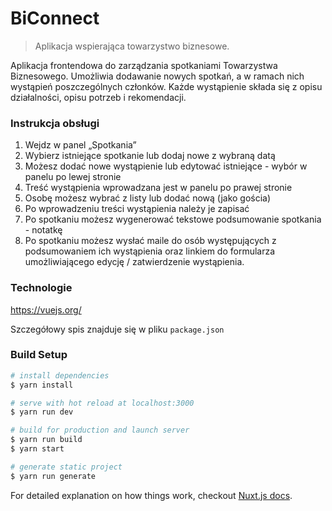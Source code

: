 # BiConnect

> Aplikacja wspierająca towarzystwo biznesowe.

Aplikacja frontendowa do zarządzania spotkaniami Towarzystwa Biznesowego.
Umożliwia dodawanie nowych spotkań, a w ramach nich wystąpień poszczególnych członków.
Każde wystąpienie składa się z opisu działalności, opisu potrzeb i rekomendacji.


### Instrukcja obsługi

1. Wejdz w panel „Spotkania”
2. Wybierz istniejące spotkanie lub dodaj nowe z wybraną datą
3. Możesz dodać nowe wystąpienie lub edytować istniejące - wybór w panelu po lewej stronie
4. Treść wystąpienia wprowadzana jest w panelu po prawej stronie
  1. Osobę możesz wybrać z listy lub dodać nową (jako gościa)
  2. Po wprowadzeniu treści wystąpienia należy je zapisać
5. Po spotkaniu możesz wygenerować tekstowe podsumowanie spotkania - notatkę
6. Po spotkaniu możesz wysłać maile do osób występujących z podsumowaniem ich wystąpienia
oraz linkiem do formularza umożliwiającego edycję / zatwierdzenie wystąpienia.

### Technologie

https://vuejs.org/

Szczegółowy spis znajduje się w pliku `package.json`

### Build Setup

``` bash
# install dependencies
$ yarn install

# serve with hot reload at localhost:3000
$ yarn run dev

# build for production and launch server
$ yarn run build
$ yarn start

# generate static project
$ yarn run generate
```

For detailed explanation on how things work, checkout [Nuxt.js docs](https://nuxtjs.org).

